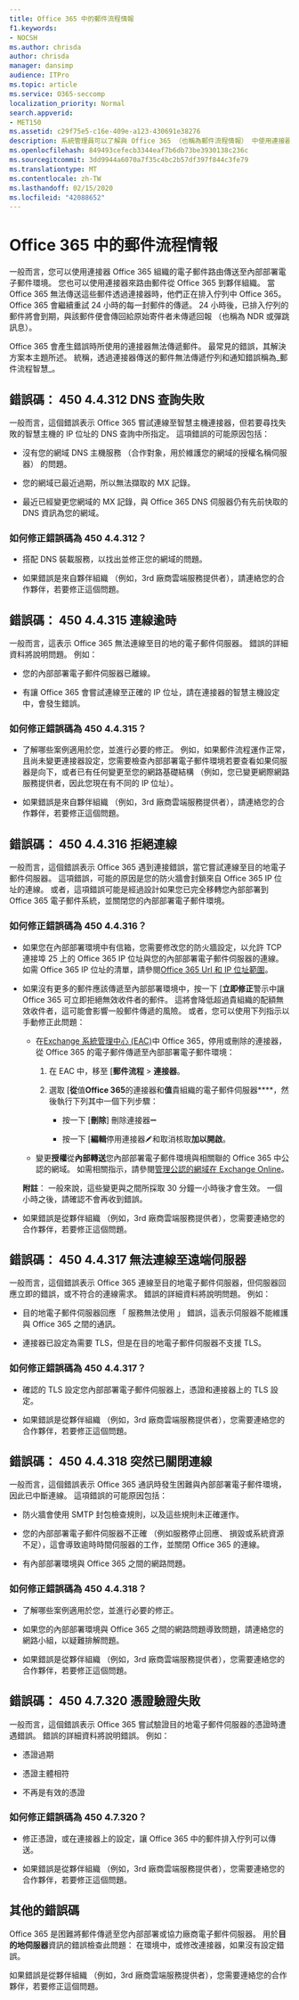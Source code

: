 ```yaml
---
title: Office 365 中的郵件流程情報
f1.keywords:
- NOCSH
ms.author: chrisda
author: chrisda
manager: dansimp
audience: ITPro
ms.topic: article
ms.service: O365-seccomp
localization_priority: Normal
search.appverid:
- MET150
ms.assetid: c29f75e5-c16e-409e-a123-430691e38276
description: 系統管理員可以了解與 Office 365 （也稱為郵件流程情報） 中使用連接器的郵件傳遞相關聯的錯誤碼。
ms.openlocfilehash: 849493cefecb3344eaf7b6db73be3930138c236c
ms.sourcegitcommit: 3dd9944a6070a7f35c4bc2b57df397f844c3fe79
ms.translationtype: MT
ms.contentlocale: zh-TW
ms.lasthandoff: 02/15/2020
ms.locfileid: "42088652"
---
```

# <a name="mail-flow-intelligence-in-office-365"></a>Office 365 中的郵件流程情報

一般而言，您可以使用連接器 Office 365 組織的電子郵件路由傳送至內部部署電子郵件環境。 您也可以使用連接器來路由郵件從 Office 365 到夥伴組織。 當 Office 365 無法傳送這些郵件透過連接器時，他們正在排入佇列中 Office 365。 Office 365 會繼續重試 24 小時的每一封郵件的傳遞。 24 小時後，已排入佇列的郵件將會到期，與該郵件便會傳回給原始寄件者未傳遞回報 （也稱為 NDR 或彈跳訊息）。

Office 365 會產生錯誤時所使用的連接器無法傳遞郵件。 最常見的錯誤，其解決方案本主題所述。 統稱，透過連接器傳送的郵件無法傳遞佇列和通知錯誤稱為_郵件流程智慧_。

## <a name="error-code-450-44312-dns-query-failed"></a>錯誤碼： 450 4.4.312 DNS 查詢失敗

一般而言，這個錯誤表示 Office 365 嘗試連線至智慧主機連接器，但若要尋找失敗的智慧主機的 IP 位址的 DNS 查詢中所指定。 這項錯誤的可能原因包括：

- 沒有您的網域 DNS 主機服務 （合作對象，用於維護您的網域的授權名稱伺服器） 的問題。

- 您的網域已最近過期，所以無法擷取的 MX 記錄。

- 最近已經變更您網域的 MX 記錄，與 Office 365 DNS 伺服器仍有先前快取的 DNS 資訊為您的網域。

### <a name="how-do-i-fix-error-code-450-44312"></a>如何修正錯誤碼為 450 4.4.312？

- 搭配 DNS 裝載服務，以找出並修正您的網域的問題。

- 如果錯誤是來自夥伴組織 （例如，3rd 廠商雲端服務提供者），請連絡您的合作夥伴，若要修正這個問題。

## <a name="error-code-450-44315-connection-timed-out"></a>錯誤碼： 450 4.4.315 連線逾時

一般而言，這表示 Office 365 無法連線至目的地的電子郵件伺服器。 錯誤的詳細資料將說明問題。 例如：

- 您的內部部署電子郵件伺服器已離線。

- 有讓 Office 365 會嘗試連線至正確的 IP 位址，請在連接器的智慧主機設定中，會發生錯誤。

### <a name="how-do-i-fix-error-code-450-44315"></a>如何修正錯誤碼為 450 4.4.315？

- 了解哪些案例適用於您，並進行必要的修正。 例如，如果郵件流程運作正常，且尚未變更連接器設定，您需要檢查內部部署電子郵件環境若要查看如果伺服器是向下，或者已有任何變更至您的網路基礎結構 （例如，您已變更網際網路服務提供者，因此您現在有不同的 IP 位址）。

- 如果錯誤是來自夥伴組織 （例如，3rd 廠商雲端服務提供者），請連絡您的合作夥伴，若要修正這個問題。

## <a name="error-code-450-44316-connection-refused"></a>錯誤碼： 450 4.4.316 拒絕連線

一般而言，這個錯誤表示 Office 365 遇到連接錯誤，當它嘗試連線至目的地電子郵件伺服器。 這項錯誤，可能的原因是您的防火牆會封鎖來自 Office 365 IP 位址的連線。 或者，這項錯誤可能是經過設計如果您已完全移轉您內部部署到 Office 365 電子郵件系統，並關閉您的內部部署電子郵件環境。

### <a name="how-do-i-fix-error-code-450-44316"></a>如何修正錯誤碼為 450 4.4.316？

- 如果您在內部部署環境中有信箱，您需要修改您的防火牆設定，以允許 TCP 連接埠 25 上的 Office 365 IP 位址與您的內部部署電子郵件伺服器的連線。 如需 Office 365 IP 位址的清單，請參閱[Office 365 Url 和 IP 位址範圍](https://docs.microsoft.com/office365/enterprise/urls-and-ip-address-ranges)。

- 如果沒有更多的郵件應該傳遞至內部部署環境中，按一下 [**立即修正**警示中讓 Office 365 可立即拒絕無效收件者的郵件。 這將會降低超過貴組織的配額無效收件者，這可能會影響一般郵件傳遞的風險。 或者，您可以使用下列指示以手動修正此問題：

  - 在[Exchange 系統管理中心 (EAC)](https://docs.microsoft.com/Exchange/exchange-admin-center)中 Office 365，停用或刪除的連接器，從 Office 365 的電子郵件傳遞至內部部署電子郵件環境：

    1. 在 EAC 中，移至 [**郵件流程** \> **連接器**。

    2. 選取 [**從**值**Office 365**的連接器和**值**貴組織的電子郵件伺服器****，然後執行下列其中一個下列步驟：

       - 按一下 [**刪除**] 刪除連接器![移除圖示](../../media/adf01106-cc79-475c-8673-065371c1897b.gif)

       - 按一下 [**編輯**停用連接器![編輯圖示](../../media/ebd260e4-3556-4fb0-b0bb-cc489773042c.gif)和取消核取**加以開啟**。

  - 變更**授權**從**內部轉送**您內部部署電子郵件環境與相關聯的 Office 365 中公認的網域。 如需相關指示，請參閱[管理公認的網域在 Exchange Online](https://docs.microsoft.com/exchange/mail-flow-best-practices/manage-accepted-domains/manage-accepted-domains)。

  **附註**： 一般來說，這些變更與之間所採取 30 分鐘一小時後才會生效。 一個小時之後，請確認不會再收到錯誤。

- 如果錯誤是從夥伴組織 （例如，3rd 廠商雲端服務提供者），您需要連絡您的合作夥伴，若要修正這個問題。

## <a name="error-code-450-44317-cannot-connect-to-remote-server"></a>錯誤碼： 450 4.4.317 無法連線至遠端伺服器

一般而言，這個錯誤表示 Office 365 連線至目的地電子郵件伺服器，但伺服器回應立即的錯誤，或不符合的連線需求。 錯誤的詳細資料將說明問題。 例如：

- 目的地電子郵件伺服器回應 「 服務無法使用 」 錯誤，這表示伺服器不能維護與 Office 365 之間的通訊。

- 連接器已設定為需要 TLS，但是在目的地電子郵件伺服器不支援 TLS。

### <a name="how-do-i-fix-error-code-450-44317"></a>如何修正錯誤碼為 450 4.4.317？

- 確認的 TLS 設定您內部部署電子郵件伺服器上，憑證和連接器上的 TLS 設定。

- 如果錯誤是從夥伴組織 （例如，3rd 廠商雲端服務提供者），您需要連絡您的合作夥伴，若要修正這個問題。

## <a name="error-code-450-44318-connection-was-closed-abruptly"></a>錯誤碼： 450 4.4.318 突然已關閉連線

一般而言，這個錯誤表示 Office 365 通訊時發生困難與內部部署電子郵件環境，因此已中斷連線。 這項錯誤的可能原因包括：

- 防火牆會使用 SMTP 封包檢查規則，以及這些規則未正確運作。

- 您的內部部署電子郵件伺服器不正確 （例如服務停止回應、 損毀或系統資源不足），這會導致逾時時間伺服器的工作，並關閉 Office 365 的連線。

- 有內部部署環境與 Office 365 之間的網路問題。

### <a name="how-do-i-fix-error-code-450-44318"></a>如何修正錯誤碼為 450 4.4.318？

- 了解哪些案例適用於您，並進行必要的修正。

- 如果您的內部部署環境與 Office 365 之間的網路問題導致問題，請連絡您的網路小組，以疑難排解問題。

- 如果錯誤是從夥伴組織 （例如，3rd 廠商雲端服務提供者），您需要連絡您的合作夥伴，若要修正這個問題。

## <a name="error-code-450-47320-certificate-validation-failed"></a>錯誤碼： 450 4.7.320 憑證驗證失敗

一般而言，這個錯誤表示 Office 365 嘗試驗證目的地電子郵件伺服器的憑證時遭遇錯誤。 錯誤的詳細資料將說明錯誤。 例如：

- 憑證過期

- 憑證主體相符

- 不再是有效的憑證

### <a name="how-do-i-fix-error-code-450-47320"></a>如何修正錯誤碼為 450 4.7.320？

- 修正憑證，或在連接器上的設定，讓 Office 365 中的郵件排入佇列可以傳送。

- 如果錯誤是從夥伴組織 （例如，3rd 廠商雲端服務提供者），您需要連絡您的合作夥伴，若要修正這個問題。

## <a name="other-error-codes"></a>其他的錯誤碼

Office 365 是困難將郵件傳遞至您內部部署或協力廠商電子郵件伺服器。 用於**目的地伺服器**資訊的錯誤檢查此問題： 在環境中，或修改連接器，如果沒有設定錯誤。

如果錯誤是從夥伴組織 （例如，3rd 廠商雲端服務提供者），您需要連絡您的合作夥伴，若要修正這個問題。
